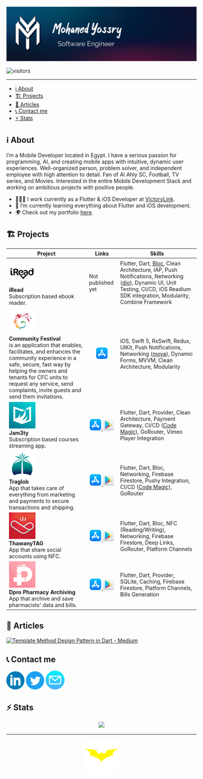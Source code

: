 ![Cover](./assets/intro_cover.png)

![visitors](https://visitor-badge.glitch.me/badge?page_id=mohanedy98.1&left_color=dark&right_color=grey)

---

- [ℹ️ About](#ℹ️-about)
- [🏗 Projects](#-projects)
- [📝 Articles](#-articles)
- [📞 Contact me](#-contact-me)
- [⚡️ Stats](#️-stats)

## ℹ️ About

I’m a Mobile Developer located in Egypt. I have a serious passion for programming, AI, and creating mobile apps with intuitive, dynamic user experiences. Well-organized person, problem solver, and independent employee with high attention to detail. Fan of Al Ahly SC, Football, TV series, and Movies. Interested in the entire Mobile Development Stack and working on ambitious projects with positive people.

- 👨🏼‍💻 I work currently as a Flutter & iOS Developer at [VictoryLink](http://www.victorylink.com/).
- 📖 I’m currently learning everything about Flutter and iOS development.
- 🌍 Check out my portfolio [here](https://mohanedy98.github.io).

## 🏗 Projects

| Project  |  Links | Skills |
|---|---|---|
| <img src="assets/iread-icon.webp" width="70" height="70"  /></br>**iRead**</br>Subscription based ebook reader.| Not published yet | Flutter, Dart, [Bloc](https://pub.dev/packages/bloc), Clean Architecture, IAP, Push Notifications, Networking ([dio](https://pub.dev/packages/dio)), Dynamic UI, Unit Testing, CI/CD, iOS Readium SDK integration, Modularity, Combine Framework  |
| <img src="assets/cfc_icon.webp" width="70" height="70"  /></br>**Community Festival**</br> is an application that enables, facilitates, and enhances the community experience in a safe, secure, fast way by helping the owners and tenants for CFC units to request any service, send complaints, invite guests and send them invitations. | <p align="center"> <a href="https://apps.apple.com/us/app/festival-community/id1593337937"><img src="assets/app-store.png" width="30" height="30"  /> </a> </p>| iOS, Swift 5, RxSwift, Redux, UIKit, Push Notifications, Networking ([moya](https://github.com/Moya/Moya)), Dynamic Forms, MVVM, Clean Architecture, Modularity |
| <img src="assets/jam3ty-icon.webp" width="70" height="70"  /></br>**Jam3ty**</br>Subscription based courses streaming app. | <p align="center"> <a href="https://apps.apple.com/us/app/jam3ty-%D8%AC%D8%A7%D9%85%D8%B9%D8%AA%D9%8A/id1536444786"><img src="assets/app-store.png" width="30" height="30"  /> </a> <a href="https://play.google.com/store/apps/details?id=com.hyperdev.jam3ty.jam3ty&hl=en&gl=US"><img src="assets/playstore.png" width="30" height="30"  /> </a></p>| Flutter, Dart, Provider, Clean Architecture, Payment Gateway, CI/CD ([Code Magic](https://codemagic.io/start/)), GoRouter, Vimeo Player Integration |
| <img src="assets/TRAGLOB-ICON.webp" width="70" height="70"  /></br>**Traglob**</br> App that takes care of everything from marketing and payments to secure transactions and shipping. | <p align="center"> <a href="https://apps.apple.com/app/traglob/id1616885302"><img src="assets/app-store.png" width="30" height="30"  /> </a> <a href="https://play.google.com/store/apps/details?id=com.targlob.targlob_app"><img src="assets/playstore.png" width="30" height="30"  /> </a></p>| Flutter, Dart, Bloc, Networking, Firebase Firestore, Pushy Integration, CI/CD ([Code Magic](https://codemagic.io/start/)), GoRouter |
| <img src="assets/thawany-tag.webp" width="70" height="70"/></br>**ThawanyTAG**</br> App that share social accounts using NFC. | <p align="center"> <a href="https://apps.apple.com/tr/app/thawany-tag/id1560503925"><img src="assets/app-store.png" width="30" height="30"  /> </a> <a href="https://play.google.com/store/apps/details?id=com.tou.thawany_tag"><img src="assets/playstore.png" width="30" height="30"  /> </a></p>| Flutter, Dart, Bloc, NFC (Reading/Writing), Networking, Firebase Firestore, Deep Links, GoRouter, Platform Channels |
| <img src="assets/dpro.webp" width="70" height="70"/></br>**Dpro Pharmacy Archiving**</br> App that archive and save pharmacists' data and bills. | <p align="center">  <a href="https://apps.apple.com/ci/app/dpro-pharmacy-archiving/id1559044527"><img src="assets/app-store.png" width="30" height="30"  /> </a> <a href="https://play.google.com/store/apps/details?id=com.dpro.pharmacy"><img src="assets/playstore.png" width="30" height="30"  /> </a></p>| Flutter, Dart, Provider, SQLite, Caching, Firebase Firestore, Platform Channels, Bills Generation |

## 📝 Articles

[![Template Method Design Pattern in Dart - Medium](https://github-readme-medium.vercel.app/?username=mohaned.y98)](https://medium.com/@mohaned.y98)

## 📞 Contact me

[![LinkedIn](./assets/linkedin.png)](https://www.linkedin.com/in/mohanedy98) [![Twitter](./assets/twitter.png)](https://twitter.com/mohanedy98) <a href="mailto:mohaned.y98@gmail.com"><img src="assets/email.png" width="50" height="50"/> </a>

## ⚡️ Stats

<p align="center">
<img src="https://github-readme-streak-stats.herokuapp.com/?user=mohanedy98&theme=dark)](https://git.io/streak-stats"/>
</p>

---

<p align="center">
  <a href="https://twitter.com/mohanedy98"><img src="assets/batman.gif" width="90" height="90"  /> </a>
  </p>
  